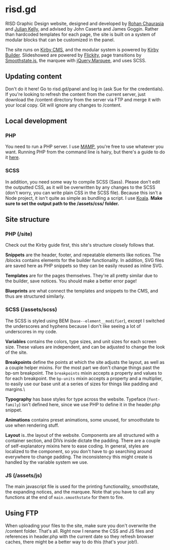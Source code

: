 risd.gd
=======

RISD Graphic Design website, designed and developed by [Rohan Chaurasia](https://rohanchau.com/) and [Julian Kelly](https://juliankellydesign.com), and advised by John Caserta and James Goggin. Rather than hardcoded templates for each page, the site is built on a system of modular blocks that can be customized in the panel.

The site runs on [Kirby CMS](https://getkirby.com/), and the modular system is powered by [Kirby Builder](https://github.com/TimOetting/kirby-builder). Slideshowed are powered by [Flickity](https://flickity.metafizzy.co/), page transitions by [Smoothstate.js](https://github.com/miguel-perez/smoothState.js), the marquee with [jQuery.Marquee](https://github.com/aamirafridi/jQuery.Marquee), and uses SCSS.


Updating content
----------------

Don't do it here! Go to risd.gd/panel and log in (ask Sue for the credentials). If you're looking to refresh the content from the current server, just download the /content directory from the server via FTP and merge it with your local copy. Git will ignore any changes to /content.


Local development
-----------------

### PHP
You need to run a PHP server. I use [MAMP](https://www.mamp.info/en/), you're free to use whatever you want. Running PHP from the command line is hairy, but there's a guide to do it [here](https://getkirby.com/docs/guide/installation).

### SCSS

In addition, you need some way to compile SCSS (Sass). Please don't edit the outputted CSS, as it will be overwritten by any changes to the SCSS (don't worry, you can write plain CSS in the SCSS file). Because this isn't a Node project, it isn't quite as simple as bundling a script. I use [Koala](http://koala-app.com/). **Make sure to set the output path to the /assets/css/ folder.**


Site structure
--------------

### PHP (/site)
Check out the Kirby guide first, this site's structure closely follows that.

**Snippets** are the header, footer, and repeatable elements like notices. The /blocks contains elements for the builder functionality. In addition, SVG files are saved here as PHP snippets so they can be easily reused as inline SVG.

**Templates** are for the pages themselves. They're all pretty similar due to the builder, save notices. You should make a better error page!

**Blueprints** are what connect the templates and snippets to the CMS, and thus are structured similarly.

### SCSS (/assets/scss)
The SCSS is styled using BEM (```base--element__modifier```), except I switched the underscores and hyphens because I don't like seeing a lot of underscores in my code.

**Variables** contains the colors, type sizes, and unit sizes for each screen size. These values are independent, and can be adjusted to change the look of the site. 

**Breakpoints** define the points at which the site adjusts the layout, as well as a couple helper mixins. For the most part we don't change things past the bp-sm breakpoint. The ```breakpoints``` mixin accepts a property and values to for each breakpoint. the ```bp-units``` mixin accepts a property and a multiplier, to easily use our base unit at a series of sizes for things like padding and margins.\

**Typography** has base styles for type across the website. Typeface (```font-family```) isn't defined here, since we use PHP to define it in the header.php snippet.

**Animations** contains preset animations, some unused, for smoothstate to use when rendering stuff.

**Layout** is..the layout of the website. Components are all structured with a container section, and DIVs inside dictate the padding. There are a couple of self-explanatory mixins here to ease coding. In general, styles are localized to the component, so you don't have to go searching around everywhere to change padding. The inconsistency this might create is handled by the variable system we use. 

### JS (/assets/js)
The main javascript file is used for the printing functionality, smoothstate, the expanding notices, and the marquee. Note that you have to call any functions at the end of ```main.smoothstate``` for them to fire.


Using FTP
---------

When uploading your files to the site, make sure you don't overwrite the /content folder. That's all. Right now I rename the CSS and JS files and references in header.php with the current date so they refresh browser caches, there might be a better way to do this (that's your job!).